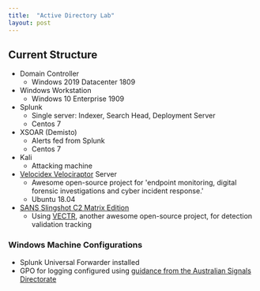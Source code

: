```yaml
---
title:  "Active Directory Lab"
layout: post
---
```

## Current Structure
* Domain Controller
    * Windows 2019 Datacenter 1809
* Windows Workstation
    * Windows 10 Enterprise 1909
* Splunk
    * Single server: Indexer, Search Head, Deployment Server
    * Centos 7
* XSOAR (Demisto) 
    * Alerts fed from Splunk
    * Centos 7
* Kali
    * Attacking machine
* [Velocidex Velociraptor][velociraptor-homepage] Server
    * Awesome open-source project for 'endpoint monitoring, digital forensic investigations and cyber incident response.'
    * Ubuntu 18.04
* [SANS Slingshot C2 Matrix Edition][slingshot-homepage]
    * Using [VECTR][vectr-homepage], another awesome open-source project, for detection validation tracking

### Windows Machine Configurations
* Splunk Universal Forwarder installed
* GPO for logging configured using [guidance from the Australian Signals Directorate][asd-guidance]

[asd-guidance]:             https://www.cyber.gov.au/publications/windows-event-logging-and-forwarding
[velociraptor-homepage]:    https://www.velocidex.com/
[slingshot-homepage]:       https://www.sans.org/blog/introducing-slingshot-c2-matrix-edition/
[vectr-homepage]:           https://vectr.io/